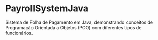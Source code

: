 # PayrollSystemJava
Sistema de Folha de Pagamento em Java, demonstrando conceitos de Programação Orientada a Objetos (POO) com diferentes tipos de funcionários.
